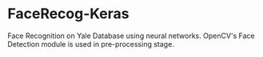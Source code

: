 # FaceRecog-Keras
Face Recognition on Yale Database using neural networks. OpenCV's Face Detection module is used in pre-processing stage.
